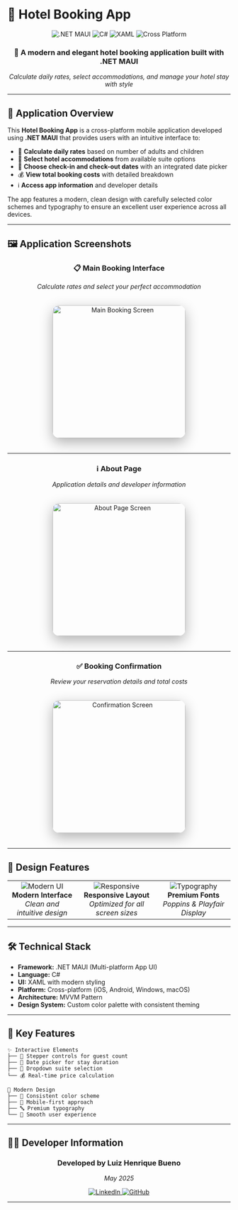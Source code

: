# 🏨 Hotel Booking App

<div align="center">
  <img src="https://img.shields.io/badge/.NET%20MAUI-512BD4?style=for-the-badge&logo=dotnet&logoColor=white" alt=".NET MAUI">
  <img src="https://img.shields.io/badge/C%23-239120?style=for-the-badge&logo=c-sharp&logoColor=white" alt="C#">
  <img src="https://img.shields.io/badge/XAML-0C54C2?style=for-the-badge&logo=xaml&logoColor=white" alt="XAML">
  <img src="https://img.shields.io/badge/Mobile-Cross%20Platform-FF6B6B?style=for-the-badge" alt="Cross Platform">
</div>

<div align="center">
  <h3>🌟 A modern and elegant hotel booking application built with .NET MAUI</h3>
  <p><em>Calculate daily rates, select accommodations, and manage your hotel stay with style</em></p>
</div>

---

## 📱 Application Overview

This **Hotel Booking App** is a cross-platform mobile application developed using **.NET MAUI** that provides users with an intuitive interface to:

- 🧮 **Calculate daily rates** based on number of adults and children
- 🏨 **Select hotel accommodations** from available suite options
- 📅 **Choose check-in and check-out dates** with an integrated date picker
- 💰 **View total booking costs** with detailed breakdown
- ℹ️ **Access app information** and developer details

The app features a modern, clean design with carefully selected color schemes and typography to ensure an excellent user experience across all devices.

---

## 🖼️ Application Screenshots

<div align="center">

### 📋 Main Booking Interface
*Calculate rates and select your perfect accommodation*

<img src="YOUR_IMAGES_DIRECTORY/main-screen.png" alt="Main Booking Screen" width="300" style="border-radius: 15px; box-shadow: 0 10px 30px rgba(0,0,0,0.3); margin: 20px;">

---

### ℹ️ About Page
*Application details and developer information*

<img src="YOUR_IMAGES_DIRECTORY/about-screen.png" alt="About Page Screen" width="300" style="border-radius: 15px; box-shadow: 0 10px 30px rgba(0,0,0,0.3); margin: 20px;">

---

### ✅ Booking Confirmation
*Review your reservation details and total costs*

<img src="YOUR_IMAGES_DIRECTORY/confirmation-screen.png" alt="Confirmation Screen" width="300" style="border-radius: 15px; box-shadow: 0 10px 30px rgba(0,0,0,0.3); margin: 20px;">

</div>

---

## 🎨 Design Features

<div align="center">
  <table>
    <tr>
      <td align="center">
        <img src="https://img.shields.io/badge/Modern%20UI-4A90E2?style=flat-square&logo=ui&logoColor=white" alt="Modern UI"><br>
        <strong>Modern Interface</strong><br>
        <em>Clean and intuitive design</em>
      </td>
      <td align="center">
        <img src="https://img.shields.io/badge/Responsive-50C878?style=flat-square&logo=responsive&logoColor=white" alt="Responsive"><br>
        <strong>Responsive Layout</strong><br>
        <em>Optimized for all screen sizes</em>
      </td>
      <td align="center">
        <img src="https://img.shields.io/badge/Typography-FF6B6B?style=flat-square&logo=font&logoColor=white" alt="Typography"><br>
        <strong>Premium Fonts</strong><br>
        <em>Poppins & Playfair Display</em>
      </td>
    </tr>
  </table>
</div>

---

## 🛠️ Technical Stack

- **Framework:** .NET MAUI (Multi-platform App UI)
- **Language:** C#
- **UI:** XAML with modern styling
- **Platform:** Cross-platform (iOS, Android, Windows, macOS)
- **Architecture:** MVVM Pattern
- **Design System:** Custom color palette with consistent theming

---

## 🚀 Key Features

```
✨ Interactive Elements
├── 🔢 Stepper controls for guest count
├── 📅 Date picker for stay duration
├── 🏨 Dropdown suite selection
└── 💰 Real-time price calculation

🎨 Modern Design
├── 🎯 Consistent color scheme
├── 📱 Mobile-first approach
├── 🔤 Premium typography
└── 🌟 Smooth user experience
```

---

## 👨‍💻 Developer Information

<div align="center">
  <h3>Developed by <strong>Luiz Henrique Bueno</strong></h3>
  <p><em>May 2025</em></p>
  
  <div>
    <a href="https://www.linkedin.com/in/luiz-henrique-bueno-152ba329a/" target="_blank">
      <img src="https://img.shields.io/badge/LinkedIn-0077B5?style=for-the-badge&logo=linkedin&logoColor=white" alt="LinkedIn">
    </a>
    <a href="https://github.com/LuizBueno1" target="_blank">
      <img src="https://img.shields.io/badge/GitHub-100000?style=for-the-badge&logo=github&logoColor=white" alt="GitHub">
    </a>
  </div>
</div>

---
